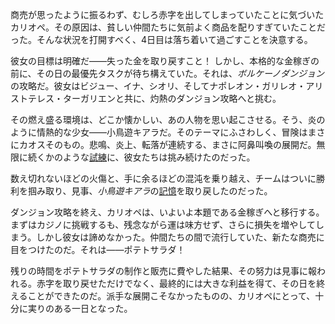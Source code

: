 <!-- title: 森カリオペ -->
<!-- status: 生存 -->

商売が思ったように振るわず、むしろ赤字を出してしまっていたことに気づいたカリオペ。その原因は、貧しい仲間たちに気前よく商品を配りすぎていたことだった。そんな状況を打開すべく、4日目は落ち着いて過ごすことを決意する。

彼女の目標は明確だ――失った金を取り戻すこと！ しかし、本格的な金稼ぎの前に、その日の最優先タスクが待ち構えていた。それは、*ボルケーノダンジョン*の攻略だ。彼女はビジュー、イナ、シオリ、そしてナポレオン・ガリレオ・アリストテレス・ターガリエンと共に、灼熱のダンジョン攻略へと挑む。

その燃え盛る環境は、どこか懐かしい、あの人物を思い起こさせる。そう、炎のように情熱的な少女――小鳥遊キアラだ。そのテーマにふさわしく、冒険はまさにカオスそのもの。悲鳴、炎上、転落が連続する、まさに阿鼻叫喚の展開だ。無限に続くかのような[試練](https://www.youtube.com/live/1eOME6GuJK0?feature=shared&t=2899)に、彼女たちは挑み続けたのだった。

数え切れないほどの火傷と、手に余るほどの混沌を乗り越え、チームはついに勝利を掴み取り、見事、*小鳥遊キアラ*の[記憶](https://www.youtube.com/live/1eOME6GuJK0?feature=shared&t=6018)を取り戻したのだった。

ダンジョン攻略を終え、カリオペは、いよいよ本題である金稼ぎへと移行する。まずはカジノに挑戦するも、残念ながら運は味方せず、さらに損失を増やしてしまう。しかし彼女は諦めなかった。仲間たちの間で流行していた、新たな商売に目をつけたのだ。それは――ポテトサラダ！

残りの時間をポテトサラダの制作と販売に費やした結果、その努力は見事に報われる。赤字を取り戻せただけでなく、最終的には大きな利益を得て、その日を終えることができたのだ。派手な展開こそなかったものの、カリオペにとって、十分に実りのある一日となった。